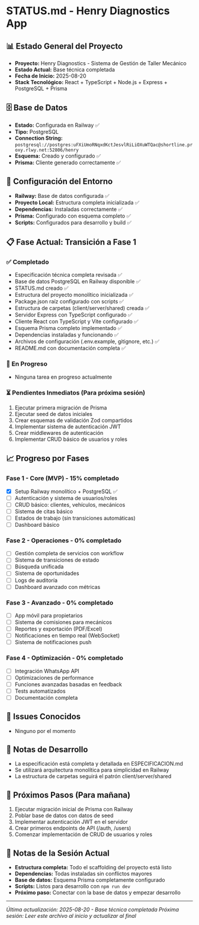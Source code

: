 # STATUS.md - Henry Diagnostics App

## 📊 Estado General del Proyecto
- **Proyecto:** Henry Diagnostics - Sistema de Gestión de Taller Mecánico
- **Estado Actual:** Base técnica completada
- **Fecha de Inicio:** 2025-08-20
- **Stack Tecnológico:** React + TypeScript + Node.js + Express + PostgreSQL + Prisma

## 🗄️ Base de Datos
- **Estado:** Configurada en Railway ✅
- **Tipo:** PostgreSQL
- **Connection String:** `postgresql://postgres:uFXiUmoRNqxdKctJesvlRiLiOXuWTQac@shortline.proxy.rlwy.net:52806/henry`
- **Esquema:** Creado y configurado ✅
- **Prisma:** Cliente generado correctamente ✅

## 🚀 Configuración del Entorno
- **Railway:** Base de datos configurada ✅
- **Proyecto Local:** Estructura completa inicializada ✅
- **Dependencias:** Instaladas correctamente ✅
- **Prisma:** Configurado con esquema completo ✅
- **Scripts:** Configurados para desarrollo y build ✅

## 📋 Fase Actual: Transición a Fase 1
### ✅ Completado
- Especificación técnica completa revisada ✅
- Base de datos PostgreSQL en Railway disponible ✅
- STATUS.md creado ✅
- Estructura del proyecto monolítico inicializada ✅
- Package.json raíz configurado con scripts ✅
- Estructura de carpetas (client/server/shared) creada ✅
- Servidor Express con TypeScript configurado ✅
- Cliente React con TypeScript y Vite configurado ✅
- Esquema Prisma completo implementado ✅
- Dependencias instaladas y funcionando ✅
- Archivos de configuración (.env.example, gitignore, etc.) ✅
- README.md con documentación completa ✅

### 🔄 En Progreso
- Ninguna tarea en progreso actualmente

### ⏳ Pendientes Inmediatos (Para próxima sesión)
1. Ejecutar primera migración de Prisma
2. Ejecutar seed de datos iniciales
3. Crear esquemas de validación Zod compartidos
4. Implementar sistema de autenticación JWT
5. Crear middlewares de autenticación
6. Implementar CRUD básico de usuarios y roles

## 📈 Progreso por Fases

### Fase 1 - Core (MVP) - 15% completado
- [x] Setup Railway monolítico + PostgreSQL ✅
- [ ] Autenticación y sistema de usuarios/roles
- [ ] CRUD básico: clientes, vehículos, mecánicos
- [ ] Sistema de citas básico
- [ ] Estados de trabajo (sin transiciones automáticas)
- [ ] Dashboard básico

### Fase 2 - Operaciones - 0% completado
- [ ] Gestión completa de servicios con workflow
- [ ] Sistema de transiciones de estado
- [ ] Búsqueda unificada
- [ ] Sistema de oportunidades
- [ ] Logs de auditoría
- [ ] Dashboard avanzado con métricas

### Fase 3 - Avanzado - 0% completado
- [ ] App móvil para propietarios
- [ ] Sistema de comisiones para mecánicos
- [ ] Reportes y exportación (PDF/Excel)
- [ ] Notificaciones en tiempo real (WebSocket)
- [ ] Sistema de notificaciones push

### Fase 4 - Optimización - 0% completado
- [ ] Integración WhatsApp API
- [ ] Optimizaciones de performance
- [ ] Funciones avanzadas basadas en feedback
- [ ] Tests automatizados
- [ ] Documentación completa

## 🐛 Issues Conocidos
- Ninguno por el momento

## 📝 Notas de Desarrollo
- La especificación está completa y detallada en ESPECIFICACION.md
- Se utilizará arquitectura monolítica para simplicidad en Railway
- La estructura de carpetas seguirá el patrón client/server/shared

## 🎯 Próximos Pasos (Para mañana)
1. Ejecutar migración inicial de Prisma con Railway
2. Poblar base de datos con datos de seed
3. Implementar autenticación JWT en el servidor
4. Crear primeros endpoints de API (/auth, /users)
5. Comenzar implementación de CRUD de usuarios y roles

## 📝 Notas de la Sesión Actual
- **Estructura completa:** Todo el scaffolding del proyecto está listo
- **Dependencias:** Todas instaladas sin conflictos mayores
- **Base de datos:** Esquema Prisma completamente configurado
- **Scripts:** Listos para desarrollo con `npm run dev`
- **Próximo paso:** Conectar con la base de datos y empezar desarrollo

---
*Última actualización: 2025-08-20 - Base técnica completada*
*Próxima sesión: Leer este archivo al inicio y actualizar al final*